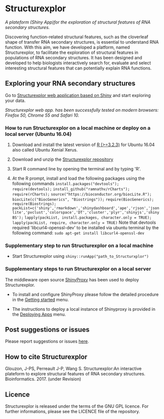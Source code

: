 # Structurexplor #

*A plateform (Shiny App)for the exploration of structural features of RNA secondary structures.*

Discovering function-related structural features, such as the cloverleaf shape of transfer RNA secondary structures, is essential to understand RNA function. With this aim, we have developed a platform, named Structurexplor, to facilitate the exploration of structural features in populations of RNA secondary structures. It has been designed and developed to help biologists interactively search for, evaluate and select interesting structural features that can potentially explain RNA functions.

## Exploring your RNA secondary structures ##

Go to [Structurexplor web application based on Shiny](ttps://mlrna.shinyapps.io/structurexplor-master/) and start exploring your data. 

*Structurexplor web app. has been successfully tested on modern browsers: Firefox 50, Chrome 55 and Safari 10.* 

### How to run Structurexplor on a local machine or deploy on a local server (Ubuntu 16.04) ###
1. Download and install the latest version of [R (>=3.2.3)](https://www.r-project.org)
for Ubuntu 16.04 also called Ubuntu Xenial Xerus.

2. Download and unzip the [Structurexplor repository](https://github.com/jpsglouzon/structurexplor/archive/master.zip)

3. Start R command line by opening the terminal and by typing 'R'.

4. At the R prompt, install and load the following packages using the following commands 
`install.packages("devtools");`
`require(devtools);`
`install_github("ramnathv/rCharts");`
`require(rCharts);`
`source("https://bioconductor.org/biocLite.R");`
`biocLite(c("BiocGenerics", "Biostrings"));`
`require(BiocGenerics);`
`require(Biostrings);`
`packList=c('shiny','rmarkdown','shinydashboard','ape','rjson','jsonlite','pvclust','colorspace','DT','cluster','plyr','shinyjs','shinyBS');`
`lapply(packList, install.packages, character.only = TRUE);`
`lapply(packList, require, character.only = TRUE)`
Note that devtools required 'libcurl4-openssl-dev' to be installed via ubuntu terminal by the following command:
`sudo apt-get install libcurl4-openssl-dev`

### Supplementary step to run Structurexplor on a local machine ###
* Start Structurexplor using
`shiny::runApp("path_to_Structurxplor") `

### Supplementary steps to run Structurexplor on a local server ### 
The middleware open source [ShinyProxy](http://www.shinyproxy.io/) has been used to deploy Structurexplor. 

* To install and configure ShinyProxy please follow the detailed procedure in the [Getting started](http://www.shinyproxy.io/getting-started/) menu.

* The instructions to deploy a local instance of Shinyproxy is provided in the [Deploying Apps](http://www.shinyproxy.io/deploying-apps/) menu.

## Post suggestions or issues ##
Please report suggestions or issues [here](https://github.com/jpsglouzon/structurexplor/issues).

## How to cite Structurexplor ##
Glouzon, J-PS, Perreault J-P, Wang S. Structurexplor:An interactive plateform to explore 
structural features of RNA secondary structures. Bioinformatics. 2017. (under Revision)

## Licence ##
Structurexplor is released under the terms of the GNU GPL licence.
For further informations, please see the LICENCE file of the repository.



 

